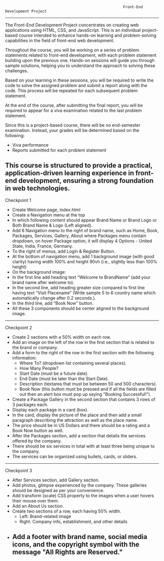                                                           Front-End Development Project
   ---------------------------------------------------------------------------------------------------------------------------------------------------------------------------------------                                                         
The Front-End Development Project concentrates on creating web applications using HTML, CSS, and JavaScript. This is an individual project-based course intended to enhance hands-on learning and problem-solving capabilities in the field of front-end web development.

Throughout the course, you will be working on a series of problem statements related to front-end development, with each problem statement building upon the previous one. Hands-on sessions will guide you through sample solutions, helping you to understand the approach to solving these challenges.

Based on your learning in these sessions, you will be required to write the code to solve the assigned problem and submit a report along with the code. This process will be repeated for each subsequent problem statement.

At the end of the course, after submitting the final report, you will be required to appear for a viva examination related to the last problem statement.

Since this is a project-based course, there will be no end-semester examination. Instead, your grades will be determined based on the following:

* Viva performance
* Reports submitted for each problem statement

This course is structured to provide a practical, application-driven learning experience in front-end development, ensuring a strong foundation in web technologies.
-------------------------------------------------------------------------------------------------------------------------------------------------------------------------------------------
Checkpoint 1
*   Create Welcome page, index.html
*   Create a Navigation menu at the top
*   In which following content should appear Brand Name or Brand Logo or Both Brand Name & Logo (Left aligned).
*   Add 6 Navigation menu to the right of brand name, such as Home, Book, Packages, Services, Gallery, About where Packages menu contain dropdown, on hover Package option, it will display 4 Options - United State, India, France, Germany.
*   To the right of menus, add Login & Register Button.
*   At the bottom of navigation menu, add 1 background image (with good clarity) having width 100% and height 90vh (i.e., slightly less than 100% height)
*   On the background image:
*   In the first line add heading text “Welcome to BrandName” (add your brand name after welcome to).
*   In the second line, add heading greater size compared to first line having text “Visit Placename” (Write sample 5 to 6 country name which automatically change after 0.2 seconds.).
*   In the third line, add “Book Now” button.
*   All these 3 components should be center aligned to the background image.
  -----------------------------------------------------------------------------------------------------------------------------------------------------------------------------------------
Checkpoint 2
 * Create 2 sections with a 50% width on each row.
 * Add an image on the left of the row in the first section that is related to the brand or company.
 * Add a form to the right of the row in the first section with the following information:
     * Where To? (dropdown list containing several places).
     * How Many People?
     * Start Date (must be a future date).
     * End Date (must be later than the Start Date).
     * Description (textarea that must be between 50 and 500 characters).
     * Book Now (this button must be pressed and if all the fields are filled out then an alert box must pop up saying "Booking Successful!").
 * Create a Package Gallery in the second section that contains 3 rows of 3 packages each.
 * Display each package in a card (box).
 * In the card, display the picture of the place and then add a small paragraph describing the attraction as well as the place name.
 * The price should be in US Dollars and there should be a rating and a Book Now button as well.
 * After the Packages section, add a section that details the services offered by the company.
 * There should be six services in total with at least three being unique to the company.
 * The services can be organized using bullets, cards, or sliders.
-------------------------------------------------------------------------------------------------------------------------------------------------------------------------------------------
Checkpoint 3
* After Services section, add Gallery section.
* Add photos, glimpse experienced by the company. These galleries should be designed as per your convenience.
* Add transform (scale) CSS property to the images when a user hovers their mouse over them.
* Add an About Us section.
* Create two sections of a row, each having 50% width.
    * Left: Brand-related image
    * Right: Company info, establishment, and other details
* Add a footer with brand name, social media icons, and the copyright symbol with the message "All Rights are Reserved."
  -----------------------------------------------------------------------------------------------------------------------------------------------------------------------------------------
